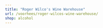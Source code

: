 ```yaml
---
title: "Roger Wilco's Wine Warehouse"
url: /voorhees/roger-wilcos-wine-warehouse/
shop: alcohol
---
```

